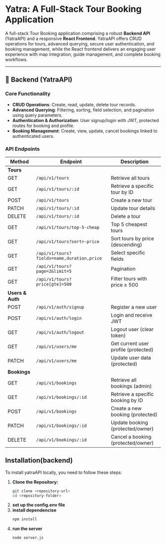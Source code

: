 # Yatra: A Full-Stack Tour Booking Application

A full-stack Tour Booking application comprising a robust **Backend API** (YatraAPI) and a responsive **React Frontend**. YatraAPI offers CRUD operations for tours, advanced querying, secure user authentication, and booking management, while the React frontend delivers an engaging user experience with map integration, guide management, and complete booking workflows.

---

## 🔧 Backend (YatraAPI)

### Core Functionality

- **CRUD Operations**: Create, read, update, delete tour records.
- **Advanced Querying**: Filtering, sorting, field selection, and pagination using query parameters.
- **Authentication & Authorization**: User signup/login with JWT, protected routes for booking and profile.
- **Booking Management**: Create, view, update, cancel bookings linked to authenticated users.

### API Endpoints

| Method | Endpoint                         | Description                                |
| ------ | -------------------------------- | ------------------------------------------ |
| **Tours**                                                    |                                            |
| GET    | `/api/v1/tours`                  | Retrieve all tours                         |
| GET    | `/api/v1/tours/:id`              | Retrieve a specific tour by ID             |
| POST   | `/api/v1/tours`                  | Create a new tour                          |
| PATCH  | `/api/v1/tours/:id`              | Update tour details                        |
| DELETE | `/api/v1/tours/:id`              | Delete a tour                              |
| GET    | `/api/v1/tours/top-5-cheap`      | Top 5 cheapest tours                       |
| GET    | `/api/v1/tours?sort=-price`      | Sort tours by price (descending)           |
| GET    | `/api/v1/tours?fields=name,duration,price` | Select specific fields           |
| GET    | `/api/v1/tours?page=2&limit=5`   | Pagination                                 |
| GET    | `/api/v1/tours?price[gte]=500`   | Filter tours with price ≥ 500              |
| **Users & Auth**                                              |                                            |
| POST   | `/api/v1/auth/signup`            | Register a new user                        |
| POST   | `/api/v1/auth/login`             | Login and receive JWT                      |
| GET    | `/api/v1/auth/logout`            | Logout user (clear token)                  |
| GET    | `/api/v1/users/me`               | Get current user profile (protected)       |
| PATCH  | `/api/v1/users/me`               | Update user data (protected)               |
| **Bookings**                                                  |                                            |
| GET    | `/api/v1/bookings`               | Retrieve all bookings (admin)              |
| GET    | `/api/v1/bookings/:id`           | Retrieve a specific booking by ID          |
| POST   | `/api/v1/bookings`               | Create a new booking (protected)           |
| PATCH  | `/api/v1/bookings/:id`           | Update booking (protected/owner)           |
| DELETE | `/api/v1/bookings/:id`           | Cancel a booking (protected/owner)         |


## Installation(backend)

To install yatraAPI locally, you need to follow these steps:

1. **Clone the Repository:**
   ```bash
   git clone <repository-url>
   cd <repository-folder>

2. **set up the config.env file**
3. **install dependencise**
   ```bash
   npm install
4. **run the server**
   ```bash
   node server.js

